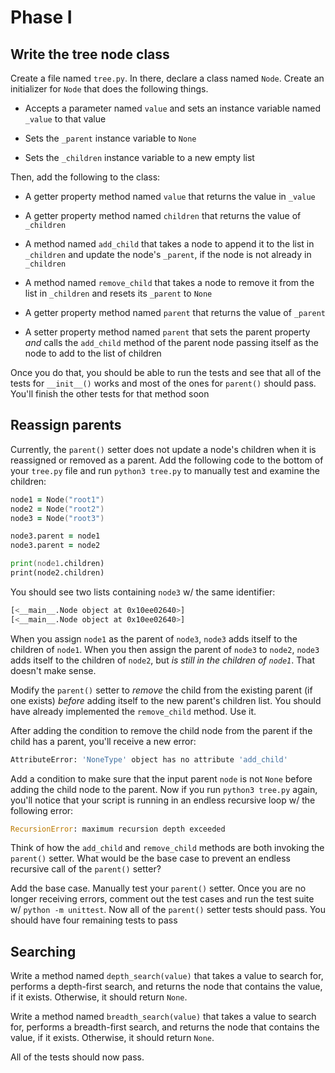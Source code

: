 # Phase I

## Write the tree node class

Create a file named `tree.py`. In there, declare a class named `Node`. Create an initializer for `Node` that does the following things.

* Accepts a parameter named `value` and sets an instance variable named `_value` to that value

* Sets the `_parent` instance variable to `None`

* Sets the `_children` instance variable to a new empty list

Then, add the following to the class:

* A getter property method named `value` that returns the value in `_value`

* A getter property method named `children` that returns the value of `_children`

* A method named `add_child` that takes a node to append it to the list in `_children` and update the node's `_parent`, if the node is not already in `_children`

* A method named `remove_child` that takes a node to remove it from the list in `_children` and resets its `_parent` to `None`

* A getter property method named `parent` that returns the value of `_parent`

* A setter property method named `parent` that sets the parent property *and* calls the `add_child` method of the parent node passing itself as the node to add to the list of children

Once you do that, you should be able to run the tests and see that all of the tests for `__init__()` works and most of the ones for `parent()` should pass. You'll finish the other tests for that method soon

## Reassign parents

Currently, the `parent()` setter does not update a node's children when it is reassigned or removed as a parent. Add the following code to the bottom of your `tree.py` file and run `python3 tree.py` to manually test and examine the children:

```zsh
node1 = Node("root1")
node2 = Node("root2")
node3 = Node("root3")

node3.parent = node1
node3.parent = node2

print(node1.children)
print(node2.children)
```

You should see two lists containing `node3` w/ the same identifier:

```zsh
[<__main__.Node object at 0x10ee02640>]
[<__main__.Node object at 0x10ee02640>]
```

When you assign `node1` as the parent of `node3`, `node3` adds itself to the children of `node1`. When you then assign the parent of `node3` to `node2`, `node3` adds itself to the children of `node2`, but *is still in the children of `node1`*. That doesn't make sense.

Modify the `parent()` setter to *remove* the child from the existing parent (if one exists) *before* adding itself to the new parent's children list. You should have already implemented the `remove_child` method. Use it.

After adding the condition to remove the child node from the parent if the child has a parent, you'll receive a new error:

```zsh
AttributeError: 'NoneType' object has no attribute 'add_child'
```

Add a condition to make sure that the input parent `node` is not `None` before adding the child node to the parent. Now if you run `python3 tree.py` again, you'll notice that your script is running in an endless recursive loop w/ the following error:

```py
RecursionError: maximum recursion depth exceeded
```

Think of how the `add_child` and `remove_child` methods are both invoking the `parent()` setter. What would be the base case to prevent an endless recursive call of the `parent()` setter?

Add the base case. Manually test your `parent()` setter. Once you are no longer receiving errors, comment out the test cases and run the test suite w/ `python -m unittest`. Now all of the `parent()` setter tests should pass. You should have four remaining tests to pass

## Searching

Write a method named `depth_search(value)` that takes a value to search for, performs a depth-first search, and returns the node that contains the value, if it exists. Otherwise, it should return `None`.

Write a method named `breadth_search(value)` that takes a value to search for, performs a breadth-first search, and returns the node that contains the value, if it exists. Otherwise, it should return `None`.

All of the tests should now pass.
